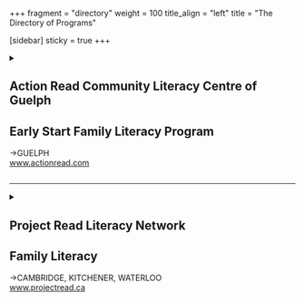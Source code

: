 +++
fragment = "directory"
weight = 100
title_align = "left"
title = "The Directory of Programs"


[sidebar]
  sticky = true
+++

<details>  
<summary>  
  
## Action Read Community Literacy Centre of Guelph  
## Early Start Family Literacy Program  
→GUELPH  
www.actionread.com  
  
</summary>  
  
#### What:  
- Free, high quality, welcoming early literacy and numeracy skills-building program at locations throughout the city of Guelph  
- Themed early learning games, songs, story-time, rhymes, wordplay, puzzles and crafts  
- Great place to make friends and meet neighbours  
- Helps young children make successful transitions to school and to lifelong learning  
- Early literacy activities, strategies, and resources to try at home  
- Resources for families to borrow (e.g. ‘Rainbow Connections’ early learning kits)  
#### Who:  
Parents and caregivers with children, newborns to 6 years.  
#### When:  
Monday – Friday mornings, September 2024 – June 2025  
#### Where:  
Please visit our website for locations.  
#### Ask For:  
Register for program with Brenda MacDonald—Coordinator/Facilitator  
(519) 836-2759, arearlystart@on.aibn.com  
  
</details>  
  
* * * * *  
  
<details>  
<summary>  
  
## Project Read Literacy Network  
## Family Literacy  
→CAMBRIDGE, KITCHENER, WATERLOO  
www.projectread.ca  
  
</summary>  
  
#### What:  
Project READ offers Family Literacy programs and training for individuals, families, and elementary schools.  
  
##### Get Set Learn (GSL) Programs  
Fun, free programs for parents and children (0–6 years) include:  
- Learn activities to help your child in school  
- Storytime and songs  
- Hands-on learning  
- Parent time  
- 8 week programs (once or twice a week)  
  
##### Program options include:  
- Get Set Learn (in-person)  
- Get Set Learn (online)  
- Get Set Learn Outdoor Play (in-person, outdoor)  
- Get Set Learn Go Green (in-person, outdoor)  
- Get Set Learn Coding- unplugged (online)  
- Get Set Learn for Newcomers (in-person)  
  
**Family Learning & Fun Nights**  
This is a fee-for-service program offered to elementary schools in Waterloo Region. Project READ provides activities and coordinates with the local school to coordinate and host the program. It is designed to be a 1.5-hour event that brings families into the school to participate in family literacy activities together as a family and community.  
  
**GSL Family Literacy Training or Certification**  
These fee-for-service programs provide comprehensive knowledge of family literacy for professionals. Participants will gain knowledge and tools to support family literacy by completing the training. Participants will gain additional access to resources and support to independently offer Get Set Learn programs in their communities by completing the certification.  
#### Who:  
Get Set Learn Programs are for parents with, or without, their children (0–6 years).  
  
Family Learning & Fun Nights are for elementary schools in Waterloo Region.  
  
GSL Family Literacy Training or Certification programs are for professionals who are passionate about supporting families and children.  
#### When:  
- Spring, Winter, Fall – contact us or check the website for start dates  
- Days and times vary depending on the site  
- Fee-for-service programs available upon request  
#### Where:  
Various locations in **Waterloo Region** or **Virtual** (contact us or check the website for details)  
#### Ask For:  
Family Literacy program information  
(519) 570-3054 or info@projectread.ca  
  
  
</details>  
